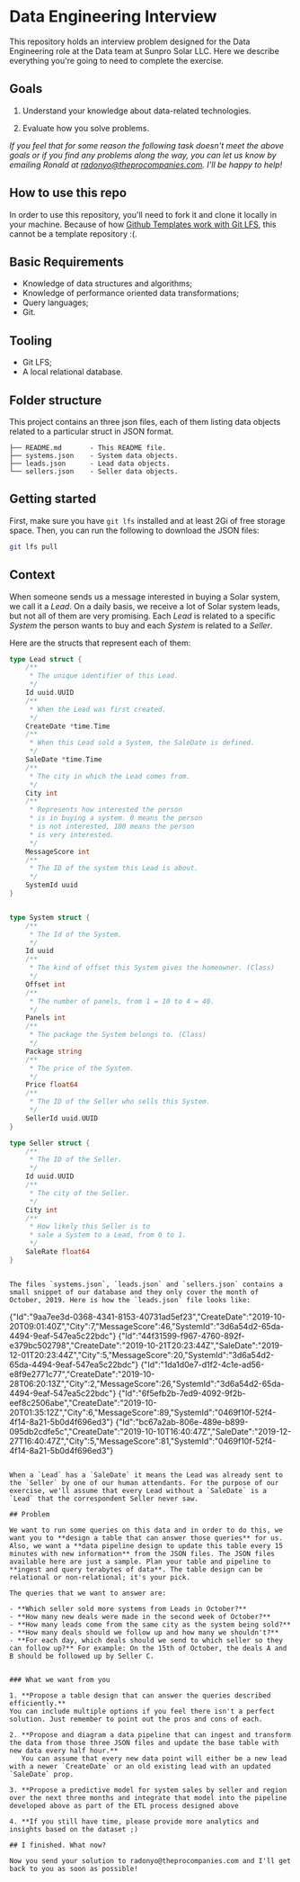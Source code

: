 # Data Engineering Interview

This repository holds an interview problem designed for the Data Engineering role at the Data team at Sunpro Solar LLC. Here we describe everything you're going to need to complete the exercise.

## Goals

1. Understand your knowledge about data-related technologies.

2. Evaluate how you solve problems.

_If you feel that for some reason the following task doesn't meet the above goals or if you find any problems along the way, you can let us know by emailing Ronald at radonyo@theprocompanies.com. I'll be happy to help!_

## How to use this repo

In order to use this repository, you'll need to fork it and clone it locally in your machine. Because of how [Github Templates work with Git LFS](https://docs.github.com/en/github/managing-large-files/about-git-large-file-storage), this cannot be a template repository :(.

## Basic Requirements

- Knowledge of data structures and algorithms;
- Knowledge of performance oriented data transformations;
- Query languages;
- Git.

## Tooling

- Git LFS;
- A local relational database.

## Folder structure

This project contains an three json files, each of them listing data objects related to a particular struct in JSON format.

```
├── README.md       - This README file.
├── systems.json    - System data objects.
├── leads.json      - Lead data objects.
└── sellers.json    - Seller data objects.
```


## Getting started

First, make sure you have `git lfs` installed and at least 2Gi of free storage space. Then, you can run the following to download the JSON files:

```sh
git lfs pull
```

##  Context

When someone sends us a message interested in buying a Solar system, we call it a _Lead_. On a daily basis, we receive a lot of Solar system leads, but not all of them are very promising. Each _Lead_ is related to a specific _System_ the person wants to buy and each _System_ is related to a _Seller_. 

Here are the structs that represent each of them:

```go
type Lead struct {
    /**
     * The unique identifier of this Lead.
     */
    Id uuid.UUID
    /**
     * When the Lead was first created.
     */
    CreateDate *time.Time
    /**
     * When this Lead sold a System, the SaleDate is defined.
     */
    SaleDate *time.Time
    /**
     * The city in which the Lead comes from.
     */
    City int
    /**
     * Represents how interested the person
     * is in buying a system. 0 means the person
     * is not interested, 100 means the person
     * is very interested.
     */
    MessageScore int
    /**
     * The ID of the system this Lead is about.
     */
    SystemId uuid
}


type System struct {
    /**
     * The Id of the System.
     */
    Id uuid
    /**
     * The kind of offset this System gives the homeowner. (Class)
     */
    Offset int
    /**
     * The number of panels, from 1 = 10 to 4 = 40.
     */
    Panels int
    /**
     * The package the System belongs to. (Class)
     */
    Package string
    /**
     * The price of the System.
     */
    Price float64
    /**
     * The ID of the Seller who sells this System.
     */
    SellerId uuid.UUID
}

type Seller struct {
    /**
     * The ID of the Seller.
     */
    Id uuid.UUID
    /**
     * The city of the Seller.
     */
    City int
    /**
     * How likely this Seller is to
     * sale a System to a Lead, from 0 to 1.
     */
    SaleRate float64
}
```

```

The files `systems.json`, `leads.json` and `sellers.json` contains a small snippet of our database and they only cover the month of October, 2019. Here is how the `leads.json` file looks like:

```
{"Id":"9aa7ee3d-0368-4341-8153-40731ad5ef23","CreateDate":"2019-10-20T09:01:40Z","City":7,"MessageScore":46,"SystemId":"3d6a54d2-65da-4494-9eaf-547ea5c22bdc"}
{"Id":"44f31599-f967-4760-892f-e379bc502798","CreateDate":"2019-10-21T20:23:44Z","SaleDate":"2019-12-01T20:23:44Z","City":5,"MessageScore":20,"SystemId":"3d6a54d2-65da-4494-9eaf-547ea5c22bdc"}
{"Id":"1da1d0e7-d1f2-4c1e-ad56-e8f9e2771c77","CreateDate":"2019-10-28T06:20:13Z","City":2,"MessageScore":26,"SystemId":"3d6a54d2-65da-4494-9eaf-547ea5c22bdc"}
{"Id":"6f5efb2b-7ed9-4092-9f2b-eef8c2506abe","CreateDate":"2019-10-20T01:35:12Z","City":6,"MessageScore":89,"SystemId":"0469f10f-52f4-4f14-8a21-5b0d4f696ed3"}
{"Id":"bc67a2ab-806e-489e-b899-095db2cdfe5c","CreateDate":"2019-10-10T16:40:47Z","SaleDate":"2019-12-27T16:40:47Z","City":5,"MessageScore":81,"SystemId":"0469f10f-52f4-4f14-8a21-5b0d4f696ed3"}
```

When a `Lead` has a `SaleDate` it means the Lead was already sent to the `Seller` by one of our human attendants. For the purpose of our exercise, we'll assume that every Lead without a `SaleDate` is a `Lead` that the correspondent Seller never saw.

## Problem

We want to run some queries on this data and in order to do this, we want you to **design a table that can answer those queries** for us. Also, we want a **data pipeline design to update this table every 15 minutes with new information** from the JSON files. The JSON files available here are just a sample. Plan your table and pipeline to **ingest and query terabytes of data**. The table design can be relational or non-relational; it's your pick.

The queries that we want to answer are:

- **Which seller sold more systems from Leads in October?**
- **How many new deals were made in the second week of October?**
- **How many leads come from the same city as the system being sold?**
- **How many deals should we follow up and how many we shouldn't?**
- **For each day, which deals should we send to which seller so they can follow up?** For example: On the 15th of October, the deals A and B should be followed up by Seller C.


### What we want from you

1. **Propose a table design that can answer the queries described efficiently.**
You can include multiple options if you feel there isn't a perfect solution. Just remember to point out the pros and cons of each.

2. **Propose and diagram a data pipeline that can ingest and transform the data from those three JSON files and update the base table with new data every half hour.**
   You can assume that every new data point will either be a new lead with a newer `CreateDate` or an old existing lead with an updated `SaleDate` prop.

3. **Propose a predictive model for system sales by seller and region over the next three months and integrate that model into the pipeline developed above as part of the ETL process designed above

4. **If you still have time, please provide more analytics and insights based on the dataset ;)

## I finished. What now?

Now you send your solution to radonyo@theprocompanies.com and I'll get back to you as soon as possible!